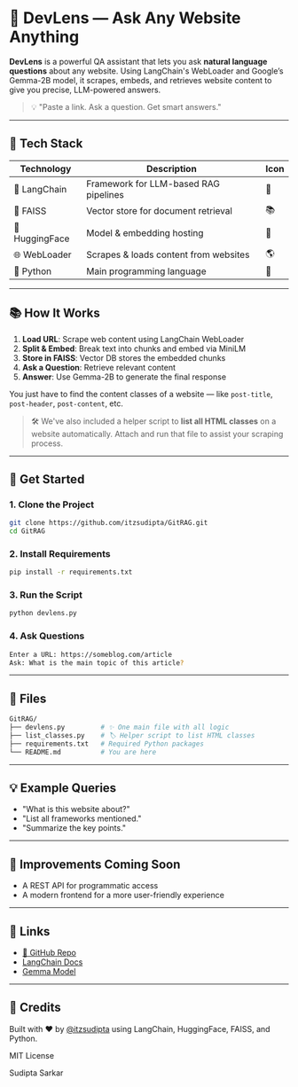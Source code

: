 # 🚀 DevLens — Ask Any Website Anything

**DevLens** is a powerful QA assistant that lets you ask **natural language questions** about any website. Using LangChain's WebLoader and Google’s Gemma-2B model, it scrapes, embeds, and retrieves website content to give you precise, LLM-powered answers.

> 💡 "Paste a link. Ask a question. Get smart answers."

---

## 🔧 Tech Stack

| Technology     | Description                           | Icon |
| -------------- | ------------------------------------- | ---- |
| 🦤 LangChain   | Framework for LLM-based RAG pipelines | 🧠   |
| 🧬 FAISS       | Vector store for document retrieval   | 📚   |
| 🤗 HuggingFace | Model & embedding hosting             | 🤖   |
| 🌐 WebLoader   | Scrapes & loads content from websites | 🌎   |
| 🐍 Python      | Main programming language             | 🔧   |

---

## 📚 How It Works

1. **Load URL**: Scrape web content using LangChain WebLoader
2. **Split & Embed**: Break text into chunks and embed via MiniLM
3. **Store in FAISS**: Vector DB stores the embedded chunks
4. **Ask a Question**: Retrieve relevant content
5. **Answer**: Use Gemma-2B to generate the final response

You just have to find the content classes of a website — like `post-title`, `post-header`, `post-content`, etc.

> 🛠️ We've also included a helper script to **list all HTML classes** on a website automatically. Attach and run that file to assist your scraping process.

---

## 🚀 Get Started

### 1. Clone the Project

```bash
git clone https://github.com/itzsudipta/GitRAG.git
cd GitRAG
```

### 2. Install Requirements

```bash
pip install -r requirements.txt
```

### 3. Run the Script

```bash
python devlens.py
```

### 4. Ask Questions

```bash
Enter a URL: https://someblog.com/article
Ask: What is the main topic of this article?
```

---

## 📂 Files

```bash
GitRAG/
├── devlens.py         # ✨ One main file with all logic
├── list_classes.py    # 🏷️ Helper script to list HTML classes
├── requirements.txt   # Required Python packages
└── README.md          # You are here
```

---

## 💡 Example Queries

* "What is this website about?"
* "List all frameworks mentioned."
* "Summarize the key points."

---

## 🚧 Improvements Coming Soon

* A REST API for programmatic access
* A modern frontend for a more user-friendly experience

---

## 📡 Links

* [🤖 GitHub Repo](https://github.com/itzsudipta/GitRAG)
* [LangChain Docs](https://docs.langchain.com)
* [Gemma Model](https://ai.google.dev/gemma)

---

## 🚀 Credits

Built with ❤️ by [@itzsudipta](https://github.com/itzsudipta) using LangChain, HuggingFace, FAISS, and Python.

MIT License

Sudipta Sarkar
